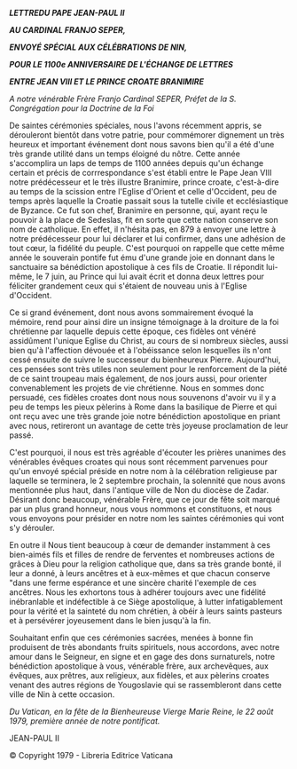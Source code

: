 ***LETTRE******DU PAPE JEAN-PAUL II***

***AU CARDINAL FRANJO SEPER,***

***ENVOYÉ SPÉCIAL AUX CÉLÉBRATIONS DE NIN,***

***POUR LE 1100e ANNIVERSAIRE DE L'ÉCHANGE DE LETTRES***

***ENTRE JEAN VIII ET LE PRINCE CROATE BRANIMIRE***

*A notre vénérable Frère Franjo Cardinal SEPER, Préfet de la S. Congrégation pour la Doctrine de la Foi*

De saintes cérémonies spéciales, nous l'avons récemment appris, se dérouleront bientôt dans votre patrie, pour commémorer dignement un très heureux et important événement dont nous savons bien qu'il a été d'une très grande utilité dans un temps éloigné du nôtre. Cette année s'accomplira un laps de temps de 1100 années depuis qu'un échange certain et précis de corrrespondance s'est établi entre le Pape Jean VIII notre prédécesseur et le très illustre Branimire, prince croate, c'est-à-dire au temps de la scission entre l'Eglise d'Orient et celle d'Occident, peu de temps après laquelle la Croatie passait sous la tutelle civile et ecclésiastique de Byzance. Ce fut son chef, Branimire en personne, qui, ayant reçu le pouvoir à la place de Sedeslas, fit en sorte que cette nation conserve son nom de catholique. En effet, il n'hésita pas, en 879 à envoyer une lettre à notre prédécesseur pour lui déclarer et lui confirmer, dans une adhésion de tout cœur, la fidélité du peuple. C'est pourquoi on rappelle que cette même année le souverain pontife fut ému d'une grande joie en donnant dans le sanctuaire sa bénédiction apostolique à ces fils de Croatie. Il répondit lui-même, le 7 juin, au Prince qui lui avait écrit et donna deux lettres pour féliciter grandement ceux qui s'étaient de nouveau unis à l'Eglise d'Occident.

Ce si grand événement, dont nous avons sommairement évoqué la mémoire, rend pour ainsi dire un insigne témoignage à la droiture de la foi chrétienne par laquelle depuis cette époque, ces fidèles ont vénéré assidûment l'unique Eglise du Christ, au cours de si nombreux siècles, aussi bien qu'à l'affection dévouée et à l'obéissance selon lesquelles ils n'ont cessé ensuite de suivre le successeur du bienheureux Pierre. Aujourd'hui, ces pensées sont très utiles non seulement pour le renforcement de la piété de ce saint troupeau mais également, de nos jours aussi, pour orienter convenablement les projets de vie chrétienne. Nous en sommes donc persuadé, ces fidèles croates dont nous nous souvenons d'avoir vu il y a peu de temps les pieux pèlerins à Rome dans la basilique de Pierre et qui ont reçu avec une très grande joie notre bénédiction apostolique en priant avec nous, retireront un avantage de cette très joyeuse proclamation de leur passé.

C'est pourquoi, il nous est très agréable d'écouter les prières unanimes des vénérables évêques croates qui nous sont récemment parvenues pour qu'un envoyé spécial préside en notre nom à la célébration religieuse par laquelle se terminera, le 2 septembre prochain, la solennité que nous avons mentionnée plus haut, dans l'antique ville de Non du diocèse de Zadar. Désirant donc beaucoup, vénérable Frère, que ce jour de fête soit marqué par un plus grand honneur, nous vous nommons et constituons, et nous vous envoyons pour présider en notre nom les saintes cérémonies qui vont s'y dérouler.

En outre il Nous tient beaucoup à cœur de demander instamment à ces bien-aimés fils et filles de rendre de ferventes et nombreuses actions de grâces à Dieu pour la religion catholique que, dans sa très grande bonté, il leur a donné, à leurs ancêtres et à eux-mêmes et que chacun conserve "dans une ferme espérance et une sincère charité l'exemple de ces ancêtres. Nous les exhortons tous à adhérer toujours avec une fidélité inébranlable et indéfectible à ce Siège apostolique, à lutter infatigablement pour la vérité et la sainteté du nom chrétien, à obéir à leurs saints pasteurs et à persévérer joyeusement dans le bien jusqu'à la fin.

Souhaitant enfin que ces cérémonies sacrées, menées à bonne fin produisent de très abondants fruits spirituels, nous accordons, avec notre amour dans le Seigneur, en signe et en gage des dons surnaturels, notre bénédiction apostolique à vous, vénérable frère, aux archevêques, aux évêques, aux prêtres, aux religieux, aux fidèles, et aux pèlerins croates venant des autres régions de Yougoslavie qui se rassembleront dans cette ville de Nin à cette occasion.

*Du Vatican, en la fête de la Bienheureuse Vierge Marie Reine, le 22 août 1979, première année de notre pontificat.*

JEAN-PAUL II

© Copyright 1979 - Libreria Editrice Vaticana